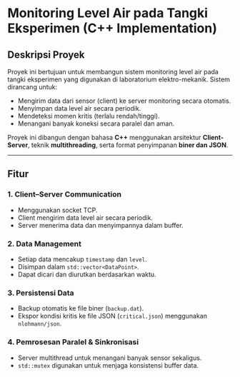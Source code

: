 # Monitoring Level Air pada Tangki Eksperimen (C++ Implementation)

## Deskripsi Proyek

Proyek ini bertujuan untuk membangun sistem monitoring level air pada tangki eksperimen yang digunakan di laboratorium elektro-mekanik. Sistem dirancang untuk:
- Mengirim data dari sensor (client) ke server monitoring secara otomatis.
- Menyimpan data level air secara periodik.
- Mendeteksi momen kritis (terlalu rendah/tinggi).
- Menangani banyak koneksi secara paralel dan aman.

Proyek ini dibangun dengan bahasa **C++** menggunakan arsitektur **Client-Server**, teknik **multithreading**, serta format penyimpanan **biner dan JSON**.

---

## Fitur

### 1. Client–Server Communication
- Menggunakan socket TCP.
- Client mengirim data level air secara periodik.
- Server menerima data dan menyimpannya dalam buffer.

### 2. Data Management
- Setiap data mencakup `timestamp` dan `level`.
- Disimpan dalam `std::vector<DataPoint>`.
- Dapat dicari dan diurutkan berdasarkan waktu.

### 3. Persistensi Data
- Backup otomatis ke file biner (`backup.dat`).
- Ekspor kondisi kritis ke file JSON (`critical.json`) menggunakan `nlohmann/json`.

### 4. Pemrosesan Paralel & Sinkronisasi
- Server multithread untuk menangani banyak sensor sekaligus.
- `std::mutex` digunakan untuk menjaga konsistensi buffer data.

